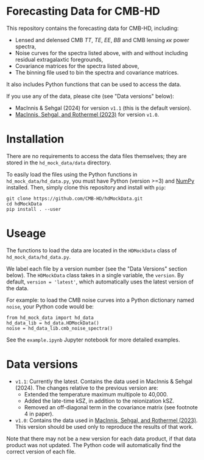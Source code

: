 # Forecasting Data for CMB-HD

This repository contains the forecasting data for CMB-HD, including:
- Lensed and delensed CMB $TT$, $TE$, $EE$, $BB$ and CMB lensing $\kappa\kappa$ power spectra,
- Noise curves for the spectra listed above, with and without including residual extragalaxtic foregrounds,
- Covariance matrices for the spectra listed above,
- The binning file used to bin the spectra and covariance matrices.

It also includes Python functions that can be used to access the data.

If you use any of the data, please cite (see "Data versions" below):
- MacInnis & Sehgal (2024) for version `v1.1` (this is the default version).
- [MacInnis, Sehgal, and Rothermel (2023)](https://arxiv.org/abs/2309.03021) for version `v1.0`.

# Installation

There are no requirements to access the data files themselves; they are stored in the `hd_mock_data/data` directory. 

To easily load the files using the Python functions in `hd_mock_data/hd_data.py`, you must have Python (version >=3) and [NumPy](https://numpy.org/) installed. Then, simply clone this repository and install with `pip`:

```
git clone https://github.com/CMB-HD/hdMockData.git
cd hdMockData
pip install . --user
```

# Useage

The functions to load the data are located in the `HDMockData` class of `hd_mock_data/hd_data.py`. 

We label each file by a version number (see the "Data Versions" section below). The `HDMockData` class takes in a single variable, the `version`. By default, `version = 'latest'`, which automatically uses the latest version of the data.

For example: to load the CMB noise curves into a Python dictionary named `noise`, your Python code would be:

```
from hd_mock_data import hd_data
hd_data_lib = hd_data.HDMockData()
noise = hd_data_lib.cmb_noise_spectra()
```

See the `example.ipynb` Jupyter notebook for more detailed examples.


# Data versions

- `v1.1`: Currently the latest. Contains the data used in MacInnis & Sehgal (2024). The changes relative to the previous version are:
  - Extended the temperature maximum multipole to 40,000.
  - Added the late-time kSZ, in addition to the reionization kSZ.
  - Removed an off-diagonal term in the covariance matrix (see footnote 4 in paper).
- `v1.0`: Contains the data used in [MacInnis, Sehgal, and Rothermel (2023)](https://arxiv.org/abs/2309.03021). This version should be used only to reproduce the results of that work.

Note that there may not be a new version for each data product, if that data product was not updated. The Python code will automatically find the correct version of each file.


